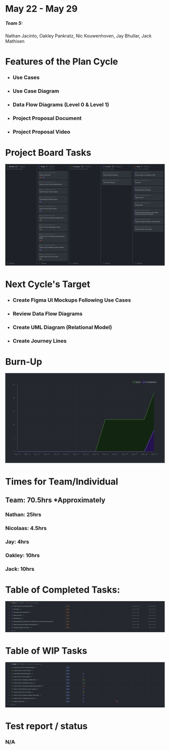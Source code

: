 # May 22 - May 29
##### Team 5:
Nathan Jacinto,
Oakley Pankratz, 
Nic Kouwenhoven, 
Jay Bhullar, 
Jack Mathisen

# Features of the Plan Cycle
- ### Use Cases
- ### Use Case Diagram
- ### Data Flow Diagrams (Level 0 & Level 1)
- ### Project Proposal Document
- ### Project Proposal Video

# Project Board Tasks
![Kanban](../logScreenshots/kanbanWeek1.png)

# Next Cycle's Target
- ### Create Figma UI Mockups Following Use Cases
- ### Review Data Flow Diagrams
- ### Create UML Diagram (Relational Model)
- ### Create Journey Lines

# Burn-Up
![Burn Up](../logScreenshots/burnupWeek1.png)
# Times for Team/Individual

## Team: 70.5hrs *Approximately

### Nathan: 25hrs

### Nicolaas: 4.5hrs

### Jay: 4hrs

### Oakley: 10hrs

### Jack: 10hrs

# Table of Completed Tasks:
![Completed Tasks](../logScreenshots/completedWeek1.png)
# Table of WIP Tasks
![WIP Tasks](../logScreenshots/wipWeek1.png)
# Test report / status
### N/A
